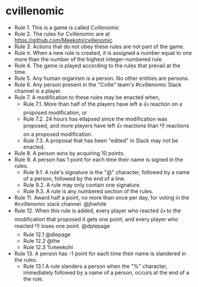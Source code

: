 # cvillenomic

* Rule 1. This is a game is called Cvillenomic
* Rule 2. The rules for Cvillenomic are at https://github.com/Meekohi/cvillenomic
* Rule 3. Actions that do not obey these rules are not part of the game.
* Rule π. When a new rule is created, it is assigned a number equal to one more than the number of the highest integer-numbered rule.
* Rule 4. The game is played according to the rules that prevail at the time.
* Rule 5. Any human organism is a person. No other entities are persons.
* Rule 6. Any person present in the "Cville" team's #cvillenomic Slack channel is a player.
* Rule 7. A modification to these rules may be enacted when,
  * Rule 7.1. More than half of the players have left a :+1: reaction on a proposed modification, or
  * Rule 7.2. 24 hours has ellapsed since the modification was proposed, and more players have left :+1: reactions than :-1: reactions on a proposed modification.
  * Rule 7.3. A proposal that has been "edited" in Slack may not be enacted.
* Rule 8. A person wins by acquiring 10 points.
* Rule 9. A person has 1 point for each time their name is signed in the rules.
  * Rule 9.1. A rule's signature is the "@" character, followed by a name of a person, followed by the end of a line.
  * Rule 9.2. A rule may only contain one signature.
  * Rule 9.3. A rule is any numbered section of the rules.
* Rule 11. Award half a point, no more than once per day, for voting in the #cvillenomic slack channel. @jhwhite
* Rule 12. When this rule is added, every player who reacted :thumbsup: to the modification that proposed it gets one point, and every player who reacted :thumbsdown: loses one point. @dplepage
  * Rule 12.1 @dlepage
  * Rule 12.2 @the
  * Rule 12.3 %meekohi
* Rule 13. A person has -1 point for each time their name is slandered in the rules.
  * Rule 13.1 A rule slanders a person when the "%" character, immediately followed by a name of a person, occurs at the end of a the rule.
